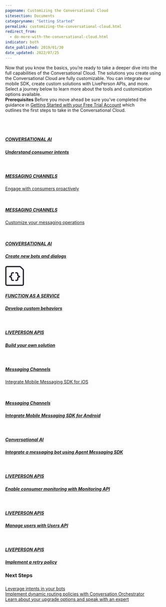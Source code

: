 ```yaml
---
pagename: Customizing the Conversational Cloud
sitesection: Documents
categoryname: "Getting Started"
permalink: customizing-the-conversational-cloud.html
redirect_from:
  - do-more-with-the-conversational-cloud.html
indicator: both
date_published: 2019/01/30
date_updated: 2022/07/25
---
```


<div class="lp-container">
            <div class="header-paragraph">
       Now that you know the basics, you’re ready to take a deeper dive into the full capabilities of the Conversational Cloud. The solutions you create using the Conversational Cloud are fully customizable. You can integrate our mobile SDK, create custom solutions with LivePerson APIs, and more. Select a journey below to learn more about the tools and customization options available.
            </div>
</div>
<div class="container-note">
    <div class="important" style="width:91%">
    <b> Prerequisites </b> Before you move ahead be sure you’ve completed the guidance in <a href="/getting-started-with-your-free-trial-account.html" alt="Developer guide">Getting Started with your Free Trial Account</a> which outlines the first steps to take in the Conversational Cloud.
  </div>
</div>

<div class="card-container" style="margin-top:40px;">
        <a class="welcome-card"  href="https://knowledge.liveperson.com/getting-started-getting-started-with-intents.html">
        <img class="container-image" src="img/ic_robot.svg" alt=""/>
        <h5 class="getstarted-title">CONVERSATIONAL AI </h5>
        <h5 class="getstarted-content ">Understand consumer intents</h5>
        </a>
        <a class="welcome-card" target="_blank" href="https://knowledge.liveperson.com/getting-started-getting-started-with-proactive-messaging.html">
        <img class="container-image" src="img/ic_Facebook.svg" alt=""/>
        <h5 class="getstarted-title">MESSAGING CHANNELS</h5>
        <p class="getstarted-content ">Engage with consumers proactively</p>
        </a>
        <a class="welcome-card" target="_blank" href="https://knowledge.liveperson.com/getting-started-getting-started-with-messaging.html">
        <img class="container-image" src="img/ic_Facebook.svg" alt=""/>
        <h5 class="getstarted-title">MESSAGING CHANNELS</h5>
        <p class="getstarted-content ">Customize your messaging operations</p>
        </a>
        <a class="welcome-card"  href="/tutorials-guides-getting-started-with-bot-building-overview.html">
        <img class="container-image" src="img/ic_robot.svg" alt=""/>
        <h5 class="getstarted-title">CONVERSATIONAL AI </h5>
        <h5 class="getstarted-content ">Create new bots and dialogs</h5>
        </a>
        <a class="welcome-card" target="_blank" href="https://knowledge.liveperson.com/developer-tools-liveperson-functions-overview.html">
        <img class="container-image" src="img/ic_functions.svg" alt=""/>
        <h5 class="getstarted-title">FUNCTION AS A SERVICE</h5>
        <h5 class="getstarted-content ">Develop custom behaviors </h5>
        </a>
        <a class="welcome-card" href="/api-guidelines-accessing-liveperson-apis.html">
        <img class="container-image" src="img/ic_APIs.svg" alt=""/>
        <h5 class="getstarted-title">LIVEPERSON APIS</h5>
        <h5 class="getstarted-content ">Build your own solution</h5>
        </a>
         <a class="welcome-card" href="/mobile-app-messaging-sdk-for-ios-overview.html">
        <img class="container-image" src="img/ic_FB.svg" alt="" />
        <h5 class="getstarted-title">Messaging Channels</h5>
        <p class="getstarted-content ">Integrate Mobile Messaging SDK for iOS </p>
        </a>
        <a class="welcome-card" href="/mobile-app-messaging-sdk-for-android-overview.html">
        <img class="container-image" src="img/ic_FB.svg" alt="" />
        <h5 class="getstarted-title">Messaging Channels </h5>
        <h5 class="getstarted-content ">Integrate Mobile Messaging SDK for Android</h5>
        </a>
        <a class="welcome-card" href="/messaging-agent-sdk-overview.html">
        <img class="container-image" src="img/ic_robot.svg" alt="" />
        <h5 class="getstarted-title">Conversational AI</h5>
        <h5 class="getstarted-content ">Integrate a messaging bot using Agent Messaging SDK</h5>
        </a>
        <a class="welcome-card" href="/monitoring-api-overview.html">
        <img class="container-image" src="img/ic_APIs.svg" alt="" />
        <h5 class="getstarted-title">LIVEPERSON APIS</h5>
        <h5 class="getstarted-content ">Enable consumer monitoring with Monitoring API </h5>
        </a>
        <a class="welcome-card" href="/users-api-overview.html">
        <img class="container-image" src="img/ic_APIs.svg" alt="" />
        <h5 class="getstarted-title">LIVEPERSON APIS</h5>
        <h5 class="getstarted-content ">Manage users with Users API </h5>
        </a>
        <a class="welcome-card"  href="/api-guidelines-retry-policy-recommendations.html">
        <img class="container-image" src="img/ic_APIs.svg" alt="" />
        <h5 class="getstarted-title">LIVEPERSON APIS</h5>
        <h5 class="getstarted-content ">Implement a retry policy </h5>
        </a>
</div>
  <div class="external-link-container">
        <div id="LEFeatures" class="header-lp4-external">
            <h3>Next Steps</h3>
            <div class="link-padding" style="margin-top:24px">
                <a  href="/tutorials-guides-getting-started-with-bot-building-overview.html">
                          Leverage intents in your bots
                </a>
            </div>
            <div class="link-padding">
                <a  href="/conversation-orchestrator-dynamic-routing-overview.html">
                        Implement dynamic routing policies with Conversation Orchestrator
                </a>
            </div>
            <div class="link-padding">
                <a  href="https://www.liveperson.com/upgrade/">
                       Learn about your upgrade options and speak with an expert
                </a>
            </div>
        </div>
    </div>

<!-- 
<div class="lp-container">
    <div class="header-paragraph">
   The solutions you create using the Conversational Cloud are fully customizable. You can integrate our mobile SDK, create custom solutions with LivePerson APIs, and more. Select a guide below to learn more.
            </div>
</div>
<div class="container-note">
    <div class="important" style="width:91%">
        <b> Prerequisites </b>  Before you begin, check out the <a  href="/api-guidelines-accessing-liveperson-apis.html" alt="Start free trial">Accessing LivePerson APIs</a> article to familiarize yourself with our guidelines.
    </div>
</div>

<div class="card-container" style="margin-top:40px;">
        <a class="welcome-card" href="/mobile-app-messaging-sdk-for-ios-overview.html">
        <img class="container-image" src="img/ic_FB.svg" alt="" />
        <h5 class="getstarted-title">Messaging Channels</h5>
        <p class="getstarted-content ">Integrate Mobile Messaging SDK for iOS </p>
        </a>
        <a class="welcome-card" href="/mobile-app-messaging-sdk-for-android-overview.html">
        <img class="container-image" src="img/ic_FB.svg" alt="" />
        <h5 class="getstarted-title">Messaging Channels </h5>
        <h5 class="getstarted-content ">Integrate Mobile Messaging SDK for Android</h5>
        </a>
        <a class="welcome-card" href="/messaging-agent-sdk-overview.html">
        <img class="container-image" src="img/ic_robot.svg" alt="" />
        <h5 class="getstarted-title">Conversational AI</h5>
        <h5 class="getstarted-content ">Integrate a messaging bot using Agent Messaging SDK</h5>
        </a>
        <a class="welcome-card" href="/monitoring-api-overview.html">
        <img class="container-image" src="img/ic_APIs.svg" alt="" />
        <h5 class="getstarted-title">LIVEPERSON APIS</h5>
        <h5 class="getstarted-content ">Enable consumer monitoring with Monitoring API </h5>
        </a>
        <a class="welcome-card" href="/users-api-overview.html">
        <img class="container-image" src="img/ic_APIs.svg" alt="" />
        <h5 class="getstarted-title">LIVEPERSON APIS</h5>
        <h5 class="getstarted-content ">Manage users with Users API </h5>
        </a>
        <a class="welcome-card"  href="/api-guidelines-retry-policy-recommendations.html">
        <img class="container-image" src="img/ic_APIs.svg" alt="" />
        <h5 class="getstarted-title">LIVEPERSON APIS</h5>
        <h5 class="getstarted-content ">Implement a retry policy </h5>
        </a>
</div> -->
